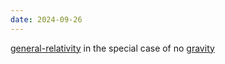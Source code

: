 ```yaml
---
date: 2024-09-26
---
```



[general-relativity](general-relativity.md) in the special case of no [gravity](gravity.md)